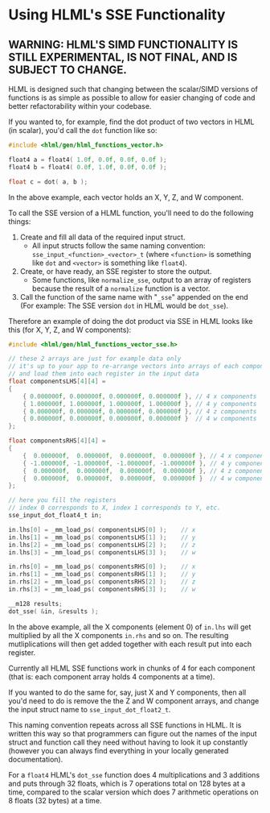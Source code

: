 # Using HLML's SSE Functionality

**WARNING: HLML'S SIMD FUNCTIONALITY IS STILL EXPERIMENTAL, IS NOT FINAL, AND IS SUBJECT TO CHANGE.**
-------------------

HLML is designed such that changing between the scalar/SIMD versions of functions is as simple as possible to allow for easier changing of code and better refactorability within your codebase.

If you wanted to, for example, find the dot product of two vectors in HLML (in scalar), you'd call the `dot` function like so:
```C
#include <hlml/gen/hlml_functions_vector.h>

float4 a = float4( 1.0f, 0.0f, 0.0f, 0.0f );
float4 b = float4( 0.0f, 1.0f, 0.0f, 0.0f );

float c = dot( a, b );
```

In the above example, each vector holds an X, Y, Z, and W component.

To call the SSE version of a HLML function, you'll need to do the following things:

1. Create and fill all data of the required input struct.
	* All input structs follow the same naming convention: `sse_input_<function>_<vector>_t` (where `<function>` is something like `dot` and `<vector>` is something like `float4`).
2. Create, or have ready, an SSE register to store the output.
	* Some functions, like `normalize_sse`, output to an array of registers because the result of a `normalize` function is a vector.
2. Call the function of the same name with "`_sse`" appended on the end (For example: The SSE version `dot` in HLML would be `dot_sse`).

Therefore an example of doing the dot product via SSE in HLML looks like this (for X, Y, Z, and W components):
```C
#include <hlml/gen/hlml_functions_vector_sse.h>

// these 2 arrays are just for example data only
// it's up to your app to re-arrange vectors into arrays of each component
// and load them into each register in the input data
float componentsLHS[4][4] =
{
	{ 0.000000f, 0.000000f, 0.000000f, 0.000000f }, // 4 x components
	{ 1.000000f, 1.000000f, 1.000000f, 1.000000f }, // 4 y components
	{ 0.000000f, 0.000000f, 0.000000f, 0.000000f }, // 4 z components
	{ 0.000000f, 0.000000f, 0.000000f, 0.000000f }  // 4 w components
};

float componentsRHS[4][4] =
{
	{  0.000000f,  0.000000f,  0.000000f,  0.000000f }, // 4 x components
	{ -1.000000f, -1.000000f, -1.000000f, -1.000000f }, // 4 y components
	{  0.000000f,  0.000000f,  0.000000f,  0.000000f }, // 4 z components
	{  0.000000f,  0.000000f,  0.000000f,  0.000000f }  // 4 w components
};

// here you fill the registers
// index 0 corresponds to X, index 1 corresponds to Y, etc.
sse_input_dot_float4_t in;

in.lhs[0] = _mm_load_ps( componentsLHS[0] );	// x
in.lhs[1] = _mm_load_ps( componentsLHS[1] );	// y
in.lhs[2] = _mm_load_ps( componentsLHS[2] );	// z
in.lhs[3] = _mm_load_ps( componentsLHS[3] );	// w

in.rhs[0] = _mm_load_ps( componentsRHS[0] );	// x
in.rhs[1] = _mm_load_ps( componentsRHS[1] );	// y
in.rhs[2] = _mm_load_ps( componentsRHS[2] );	// z
in.rhs[3] = _mm_load_ps( componentsRHS[3] );	// w

__m128 results;
dot_sse( &in, &results );
```

In the above example, all the X components (element 0) of `in.lhs` will get multiplied by all the X components `in.rhs` and so on.  The resulting mutliplications will then get added together with each result put into each register.

Currently all HLML SSE functions work in chunks of 4 for each component (that is: each component array holds 4 components at a time).

If you wanted to do the same for, say, just X and Y components, then all you'd need to do is remove the the Z and W component arrays, and change the input struct name to `sse_input_dot_float2_t`.

This naming convention repeats across all SSE functions in HLML.  It is written this way so that programmers can figure out the names of the input struct and function call they need without having to look it up constantly (however you can always find everything in your locally generated documentation).

For a `float4` HLML's `dot_sse` function does 4 multiplications and 3 additions and puts through 32 floats, which is 7 operations total on 128 bytes at a time, compared to the scalar version which does 7 arithmetic operations on 8 floats (32 bytes) at a time.
